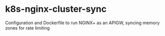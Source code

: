 # k8s-nginx-cluster-sync
Configuration and Dockerfile to run NGINX+ as an APIGW, syncing memory zones for rate limiting
